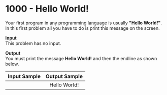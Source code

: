 # 1000 - Hello World!

Your first program in any programming language is usually **"Hello World!"**. In this first problem all you have to do is print this message on the screen.

**Input**<br>
This problem has no input.

**Output**<br>
You must print the message **Hello World!** and then the endline as shown below.

| Input Sample  | Output Sample |
|:-------------:|:-------------:|
|               | Hello World!  |